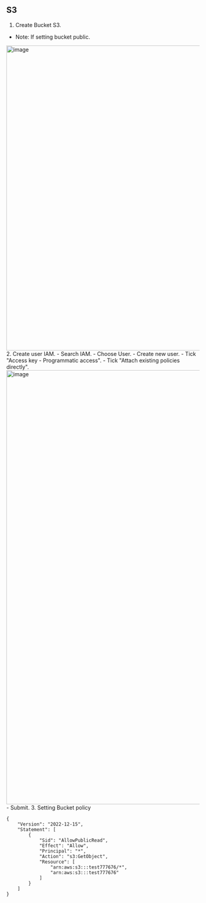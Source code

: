 ## S3

1. Create Bucket S3.
- Note: If setting bucket public.
<img width="794" alt="image" src="https://user-images.githubusercontent.com/61413434/207755682-2ec00b55-95cc-43cf-ba4c-2b7ecec47e3e.png">
2. Create user IAM.
- Search IAM.
- Choose User.
- Create new user.
- Tick "Access key - Programmatic access".
- Tick "Attach existing policies directly".
<img width="1130" alt="image" src="https://user-images.githubusercontent.com/61413434/207757308-9225327e-bcc7-4fa2-b51e-5923f211fbc1.png">
- Submit.
3. Setting Bucket policy


```
{
    "Version": "2022-12-15",
    "Statement": [
        {
            "Sid": "AllowPublicRead",
            "Effect": "Allow",
            "Principal": "*",
            "Action": "s3:GetObject",
            "Resource": [
                "arn:aws:s3:::test777676/*",
                "arn:aws:s3:::test777676"
            ]
        }
    ]
}

```
